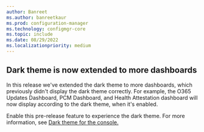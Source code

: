 ```yaml
---
author: Banreet
ms.author: banreetkaur
ms.prod: configuration-manager
ms.technology: configmgr-core
ms.topic: include
ms.date: 08/29/2022
ms.localizationpriority: medium
---
```


## <a name="bkmk_improvements-to-the-dark-theme"></a> Dark theme is now extended to more dashboards

<!--14917369, 14959592, 14969236-->

In this release we've extended the dark theme to more dashboards, which previously didn't display the dark theme correctly. For example, the O365 Updates Dashboard, PCM Dashboard, and Health Attestation dashboard will now display according to the dark theme, when it's enabled.

Enable this pre-release feature to experience the dark theme. For more information, see [Dark theme for the console.](../../../../../core/servers/manage/admin-console.md)
